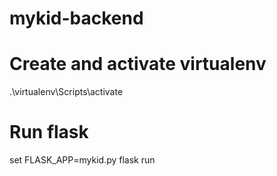 # mykid-backend

# Create and activate virtualenv
.\virtualenv\Scripts\activate

# Run flask
set FLASK_APP=mykid.py
flask run